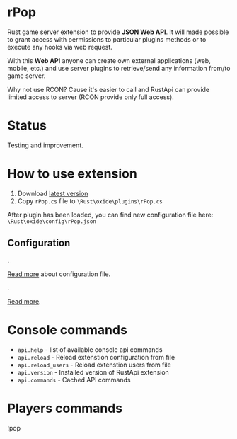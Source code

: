 # rPop
Rust game server extension to provide **JSON Web API**.
It will made possible to grant access with permissions to particular plugins methods or to execute any hooks via web request.

With this **Web API** anyone can create own external applications (web, mobile, etc.) and use server plugins to retrieve/send any information from/to game server.

Why not use RCON? Cause it's easier to call and RustApi can provide limited access to server (RCON provide only full access).

# Status
Testing and improvement.

# How to use extension
1. Download [latest version](https://github.com/FtuoilXelrash/rPop/releases)
2. Copy `rPop.cs` file to `\Rust\oxide\plugins\rPop.cs`


After plugin has been loaded, you can find new configuration file here:
`\Rust\oxide\config\rPop.json`

## Configuration
.

[Read more](rPop.md) about configuration file.

.

[Read more](Commands.md).

# Console commands
- `api.help` - list of available console api commands
- `api.reload` - Reload extenstion configuration from file
- `api.reload_users` - Reload extenstion users from file
- `api.version` - Installed version of RustApi extension
- `api.commands` - Cached API commands

# Players commands
!pop

